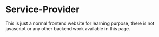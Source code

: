 # Service-Provider
This is just a normal frontend website for learning purpose, there is not javascript or any other backend work available in this page.
